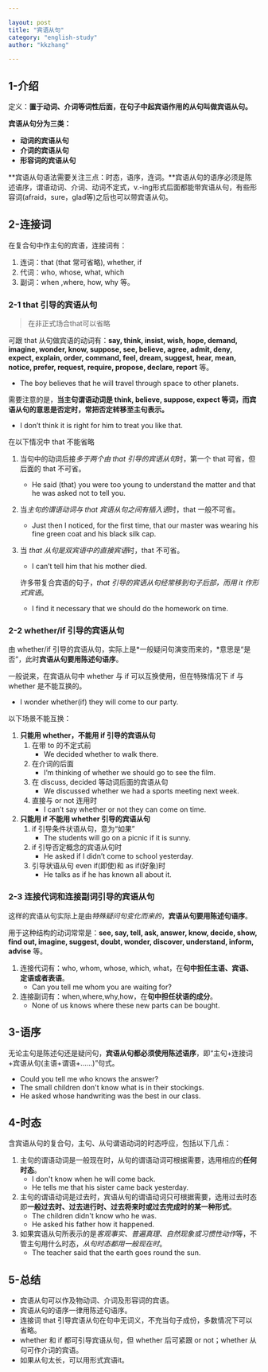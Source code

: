 ```yaml
---

layout: post
title: "宾语从句"
category: "english-study"
author: "kkzhang"

---
```


## 1-介绍

定义：**置于动词、介词等词性后面，在句子中起宾语作用的从句叫做宾语从句。**

**宾语从句分为三类：**

- **动词的宾语从句**
- **介词的宾语从句**
- **形容词的宾语从句**

**宾语从句语法需要关注三点：时态，语序，连词。**宾语从句的语序必须是陈述语序，谓语动词、介词、动词不定式，v.-ing形式后面都能带宾语从句，有些形容词(afraid，sure，glad等)之后也可以带宾语从句。

## 2-连接词

在复合句中作主句的宾语，连接词有：

1. 连词：that (that 常可省略), whether, if
2. 代词：who, whose, what, which
3. 副词：when ,where, how, why 等。

### 2-1 that 引导的宾语从句

> 在非正式场合that可以省略
> 

可跟 that 从句做宾语的动词有：**say, think, insist, wish, hope, demand, imagine, wonder, know, suppose, see, believe, agree, admit, deny, expect, explain, order, command, feel, dream, suggest, hear, mean, notice, prefer, request, require, propose, declare, report** 等。

- The boy believes that he will travel through space to other planets.

需要注意的是，**当主句谓语动词是 think, believe, suppose, expect 等词，而宾语从句的意思是否定时，常把否定转移至主句表示。**

- I don’t think it is right for him to treat you like that.

在以下情况中 that 不能省略

1. 当句中的动词后接*多于两个由 that 引导的宾语从句*时，第一个 that 可省，但后面的 that 不可省。
    - He said (that) you were too young to understand the matter and that he was asked not to tell you.
2. 当*主句的谓语动词与 that 宾语从句之间有插入语*时，that 一般不可省。
    - Just then I noticed, for the first time, that our master was wearing his fine green coat and his black silk cap.
3. 当 *that 从句是双宾语中的直接宾语*时，that 不可省。
    - I can’t tell him that his mother died.
    
    许多带复合宾语的句子，*that 引导的宾语从句经常移到句子后部，而用 it 作形式宾语*。
    
    - I find it necessary that we should do the homework on time.

### 2-2 whether/if 引导的宾语从句

由 whether/if 引导的宾语从句，实际上是*一般疑问句演变而来的，*意思是“是否”，此时**宾语从句要用陈述句语序**。

一般说来，在宾语从句中 whether 与 if 可以互换使用，但在特殊情况下 if 与 whether 是不能互换的。

- I wonder whether(if) they will come to our party.

以下场景不能互换：

1. **只能用 whether，不能用 if 引导的宾语从句**
    1. 在带 to 的不定式前
        - We decided whether to walk there.
    2. 在介词的后面
        - I’m thinking of whether we should go to see the film.
    3. 在 discuss, decided 等动词后面的宾语从句
        - We discussed whether we had a sports meeting next week.
    4. 直接与 or not 连用时
        - I can’t say whether or not they can come on time.
2. **只能用 if 不能用 whether 引导的宾语从句**
    1. if 引导条件状语从句，意为“如果”
        - The students will go on a picnic if it is sunny.
    2. if 引导否定概念的宾语从句时
        - He asked if I didn’t come to school yesterday.
    3. 引导状语从句 even if(即使)和 as if(好象)时
        - He talks as if he has known all about it.

### 2-3 连接代词和连接副词引导的宾语从句

这样的宾语从句实际上是由*特殊疑问句变化而来的*，**宾语从句要用陈述句语序**。

用于这种结构的动词常常是：**see, say, tell, ask, answer, know, decide, show, find out, imagine, suggest, doubt, wonder, discover, understand, inform, advise** 等。

1. 连接代词有：who, whom, whose, which, what，在**句中担任主语、宾语、定语或者表语**。
    - Can you tell me whom you are waiting for?
2. 连接副词有：when,where,why,how，在**句中担任状语的成分**。
    - None of us knows where these new parts can be bought.

## 3-语序

无论主句是陈述句还是疑问句，**宾语从句都必须使用陈述语序**，即“主句+连接词+宾语从句(主语+谓语+……)”句式。

- Could you tell me who knows the answer?
- The small children don't know what is in their stockings.
- He asked whose handwriting was the best in our class.

## 4-时态

含宾语从句的复合句，主句、从句谓语动词的时态呼应，包括以下几点：

1. 主句的谓语动词是一般现在时，从句的谓语动词可根据需要，选用相应的**任何时态**。
    - I don't know when he will come back.
    - He tells me that his sister came back yesterday.
2. 主句的谓语动词是过去时，宾语从句的谓语动词只可根据需要，选用过去时态即**一般过去时、过去进行时、过去将来时或过去完成时的某一种形式**。
    - The children didn't know who he was.
    - He asked his father how it happened.
3. 如果宾语从句所表示的是*客观事实、普遍真理、自然现象或习惯性动作*等，不管主句用什么时态，*从句时态都用一般现在时*。
    - The teacher said that the earth goes round the sun.

## 5-总结

- 宾语从句可以作及物动词、介词及形容词的宾语。
- 宾语从句的语序一律用陈述句语序。
- 连接词 that 引导宾语从句在句中无词义，不充当句子成份，多数情况下可以省略。
- whether 和 if 都可引导宾语从句，但 whether 后可紧跟 or not；whether 从句可作介词的宾语。
- 如果从句太长，可以用形式宾语it。